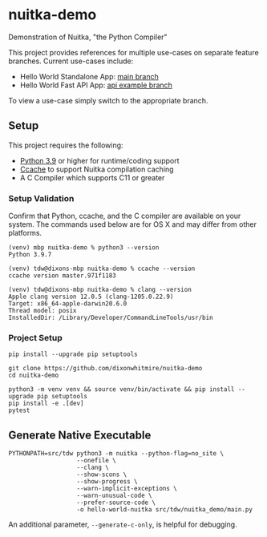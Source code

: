 # nuitka-demo
Demonstration of Nuitka, "the Python Compiler"

This project provides references for multiple use-cases on separate feature branches. Current use-cases include:

- Hello World Standalone App: [main branch]()
- Hello World Fast API App: [api example branch]()

To view a use-case simply switch to the appropriate branch.

## Setup

This project requires the following:

- [Python 3.9](https://www.python.org/downloads/) or higher for runtime/coding support
- [Ccache](https://ccache.dev/documentation.html) to support Nuitka compilation caching
- A C Compiler which supports C11 or greater

### Setup Validation
Confirm that Python, ccache, and the C compiler are available on your system. The commands used below are for OS X and may
differ from other platforms.

```shell
(venv) mbp nuitka-demo % python3 --version
Python 3.9.7

(venv) tdw@dixons-mbp nuitka-demo % ccache --version
ccache version master.971f1183

(venv) tdw@dixons-mbp nuitka-demo % clang --version
Apple clang version 12.0.5 (clang-1205.0.22.9)
Target: x86_64-apple-darwin20.6.0
Thread model: posix
InstalledDir: /Library/Developer/CommandLineTools/usr/bin
```

### Project Setup
```shell
pip install --upgrade pip setuptools

git clone https://github.com/dixonwhitmire/nuitka-demo
cd nuitka-demo

python3 -m venv venv && source venv/bin/activate && pip install --upgrade pip setuptools
pip install -e .[dev]
pytest
```

## Generate Native Executable
```shell
PYTHONPATH=src/tdw python3 -m nuitka --python-flag=no_site \
                   --onefile \
                   --clang \
                   --show-scons \
                   --show-progress \
                   --warn-implicit-exceptions \
                   --warn-unusual-code \
                   --prefer-source-code \
                   -o hello-world-nuitka src/tdw/nuitka_demo/main.py               
```
An additional parameter, `--generate-c-only`, is helpful for debugging. 

